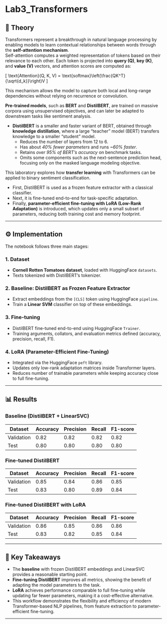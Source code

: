 # Lab3_Transformers

## 📖 Theory
Transformers represent a breakthrough in natural language processing by enabling models to learn contextual relationships between words through the **self-attention mechanism**.  
Self-attention computes a weighted representation of tokens based on their relevance to each other. Each token is projected into **query (Q)**, **key (K)**, and **value (V)** vectors, and attention scores are computed as:

\[
\text{Attention}(Q, K, V) = \text{softmax}\left(\frac{QK^T}{\sqrt{d_k}}\right)V
\]

This mechanism allows the model to capture both local and long-range dependencies without relying on recurrence or convolution.

**Pre-trained models**, such as **BERT** and **DistilBERT**, are trained on massive corpora using unsupervised objectives, and can later be adapted to downstream tasks like sentiment analysis.

- **DistilBERT** is a smaller and faster variant of BERT, obtained through **knowledge distillation**, where a large “teacher” model (BERT) transfers knowledge to a smaller “student” model.  
  - Reduces the number of layers from 12 to 6.  
  - Has about *40% fewer parameters* and runs *~60% faster*.  
  - Retains *over 95% of BERT’s accuracy* on benchmark tasks.  
  - Omits some components such as the next-sentence prediction head, focusing only on the masked language modeling objective.  

This laboratory explores how **transfer learning** with Transformers can be applied to binary sentiment classification.  
- First, DistilBERT is used as a frozen feature extractor with a classical classifier.  
- Next, it is fine-tuned end-to-end for task-specific adaptation.  
- Finally, **parameter-efficient fine-tuning with LoRA (Low-Rank Adaptation)** is introduced, which updates only a small subset of parameters, reducing both training cost and memory footprint.

---

## ⚙️ Implementation
The notebook follows three main stages:

### 1. Dataset
- **Cornell Rotten Tomatoes dataset**, loaded with HuggingFace `datasets`.  
- Texts tokenized with DistilBERT’s tokenizer.  

### 2. Baseline: DistilBERT as Frozen Feature Extractor
- Extract embeddings from the `[CLS]` token using HuggingFace `pipeline`.  
- Train a **Linear SVM** classifier on top of these embeddings.  

### 3. Fine-tuning
- DistilBERT fine-tuned end-to-end using HuggingFace `Trainer`.  
- Training arguments, collators, and evaluation metrics defined (accuracy, precision, recall, F1).  

### 4. LoRA (Parameter-Efficient Fine-Tuning)
- Integrated via the HuggingFace `peft` library.  
- Updates only low-rank adaptation matrices inside Transformer layers.  
- Reduces number of trainable parameters while keeping accuracy close to full fine-tuning.  

---

## 📊 Results

### Baseline (DistilBERT + LinearSVC) 
| Dataset      | Accuracy | Precision | Recall | F1-score |
|--------------|----------|-----------|--------|----------|
| Validation   | 0.82     | 0.82      | 0.82   | 0.82     |
| Test         | 0.80     | 0.80      | 0.80   | 0.80     |

### Fine-tuned DistilBERT
| Dataset      | Accuracy | Precision | Recall | F1-score |
|--------------|----------|-----------|--------|----------|
| Validation   | 0.85     | 0.84      | 0.86   | 0.85     |
| Test         | 0.83     | 0.80      | 0.89   | 0.84     |

### Fine-tuned DistilBERT with LoRA
| Dataset      | Accuracy | Precision | Recall | F1-score |
|--------------|----------|-----------|--------|----------|
| Validation   | 0.86     | 0.85      | 0.86   | 0.86     |
| Test         | 0.83     | 0.82      | 0.85   | 0.84     |

---

## 📝 Key Takeaways
- The **baseline** with frozen DistilBERT embeddings and LinearSVC provides a reasonable starting point.  
- **Fine-tuning DistilBERT** improves all metrics, showing the benefit of adapting the model parameters to the task.  
- **LoRA** achieves performance comparable to full fine-tuning while updating far fewer parameters, making it a cost-effective alternative.  
- This workflow demonstrates the flexibility and efficiency of modern Transformer-based NLP pipelines, from feature extraction to parameter-efficient fine-tuning.  

---
